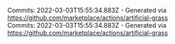 Commits: 2022-03-03T15:55:34.883Z - Generated via https://github.com/marketplace/actions/artificial-grass
<br>
Commits: 2022-03-03T15:55:34.883Z - Generated via https://github.com/marketplace/actions/artificial-grass
<br>
